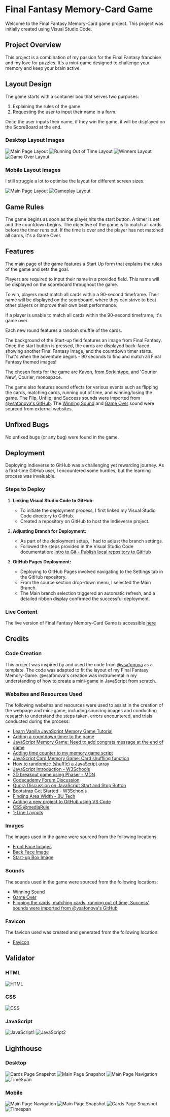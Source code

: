 # Final Fantasy Memory-Card Game

Welcome to the Final Fantasy Memory-Card game project. This project was initially created using Visual Studio Code.

## Project Overview

This project is a combination of my passion for the Final Fantasy franchise and my love for puzzles. It's a mini-game designed to challenge your memory and keep your brain active.

## Layout Design

The game starts with a container box that serves two purposes:

1. Explaining the rules of the game.
2. Requesting the user to input their name in a form.

Once the user inputs their name, if they win the game, it will be displayed on the ScoreBoard at the end.

### Desktop Layout Images

![Main Page Layout](./validator-images/Main%20Page.PNG)
![Running Out of Time Layout](./validator-images/Runningtime.PNG)
![Winners Layout](./validator-images/winner.PNG)
![Game Over Layout](./validator-images/gameover.PNG)

### Mobile Layout Images

I still struggle a lot to optimise the layout for different screen sizes.

![Main Page Layout](./validator-images/mainpagemobile.PNG)
![Gameplay Layout](./validator-images/gameplaymobile.PNG)

## Game Rules

The game begins as soon as the player hits the start button. A timer is set and the countdown begins. The objective of the game is to match all cards before the timer runs out. If the time is over and the player has not matched all cards, it's a Game Over.

## Features

The main page of the game features a Start Up form that explains the rules of the game and sets the goal.

Players are required to input their name in a provided field. This name will be displayed on the scoreboard throughout the game.

To win, players must match all cards within a 90-second timeframe. Their name will be displayed on the scoreboard, where they can strive to beat other players or improve their own best performance.

If a player is unable to match all cards within the 90-second timeframe, it's game over.

Each new round features a random shuffle of the cards.

The background of the Start-up field features an image from Final Fantasy. Once the start button is pressed, the cards are displayed back-faced, showing another Final Fantasy image, and the countdown timer starts. That's when the adventure begins - 90 seconds to find and match all Final Fantasy themed images!

The chosen fonts for the game are Kavon, [from Sorkintype](https://www.sorkintype.com), and 'Courier New', Courier, monospace.

The game also features sound effects for various events such as flipping the cards, matching cards, running out of time, and winning/losing the game. The Flip, Unflip, and Success sounds were imported from [@vsafonova's GitHub](https://github.com/vsafonova/memory-card-game). The [Winning Sound](https://soundboardguy.com/sounds/final-fantasy-7-victory-theme-mp3/#google_vignette) and [Game Over](https://pixabay.com/sound-effects/search/game-over/) sound were sourced from external websites.

## Unfixed Bugs

No unfixed bugs (or any bug) were found in the game.

## Deployment

Deploying Indieverse to GitHub was a challenging yet rewarding journey. As a first-time GitHub user, I encountered some hurdles, but the learning process was invaluable.

### Steps to Deploy

1. **Linking Visual Studio Code to GitHub:**
   - To initiate the deployment process, I first linked my Visual Studio Code directory to GitHub.
   - Created a repository on GitHub to host the Indieverse project.

2. **Adjusting Branch for Deployment:**
   - As part of the deployment setup, I had to adjust the branch settings.
   - Followed the steps provided in the Visual Studio Code documentation: [Intro to Git - Publish local repository to GitHub](https://code.visualstudio.com/docs/sourcecontrol/intro-to-git#:~:text=Publish%20local%20repository%20to%20GitHub&text=Use%20the%20Publish%20to%20GitHub,code%20to%20the%20remote%20repository.)

3. **GitHub Pages Deployment:**
   - Deploying to GitHub Pages involved navigating to the Settings tab in the GitHub repository.
   - From the source section drop-down menu, I selected the Main Branch.
   - The Main branch selection triggered an automatic refresh, and a detailed ribbon display confirmed the successful deployment.

### Live Content

The live version of Final Fantasy Memory-Card Game is accessible [here](https://lihmartins.github.io/Memory-Game/)

## Credits

### Code Creation

This project was inspired by and used the code from [@vsafonova](https://github.com/vsafonova/memory-card-game) as a template. The code was adapted to fit the layout of my Final Fantasy Memory-Game. @vsafonova's creation was instrumental in my understanding of how to create a mini-game in JavaScript from scratch.

### Websites and Resources Used

The following websites and resources were used to assist in the creation of the webpage and mini-game, including sourcing images and conducting research to understand the steps taken, errors encountered, and trials conducted during the process:

- [Learn Vanilla JavaScript Memory Game Tutorial](https://www.youtube.com/watch?v=eMhiMsEC9Uk&list=PLLX1I3KXZ-YH-woTgiCfONMya39-Ty8qw)
- [Adding a countdown timer to the game](https://subscription.packtpub.com/book/game-development/9781849695466/1/ch01lvl1sec21/adding-a-countdown-timer-to-the-game)
- [JavaScript Memory Game: Need to add congrats message at the end of game](https://stackoverflow.com/questions/54171904/javascript-memory-game-need-to-add-congrats-message-at-the-end-of-game)
- [Adding time counter to my memory game script](https://stackoverflow.com/questions/42007631/adding-time-counter-to-my-memory-game-script)
- [JavaScript Card Memory Game: Card shuffling function](https://stackoverflow.com/questions/47768146/javascript-card-memory-game-card-shuffling-function)
- [How to randomize (shuffle) a JavaScript array](https://stackoverflow.com/questions/2450954/how-to-randomize-shuffle-a-javascript-array)
- [JavaScript Introduction - W3Schools](https://www.w3schools.com/js/js_intro.asp)
- [2D breakout game using Phaser - MDN](https://developer.mozilla.org/en-US/docs/Games/Tutorials/2D_breakout_game_Phaser/Buttons)
- [Codecademy Forum Discussion](https://www.codecademy.com/forum_questions/52d0c35b8c1ccc0daf0003e6)
- [Quora Discussion on JavaScript Start and Stop Button]( https://www.quora.com/What-is-the-code-to-create-a-start-and-stop-button-using-JavaScript-on-a-web-page)
- [Bootstrap Get Started - W3Schools](https://www.w3schools.com/bootstrap/bootstrap_get_started.asp)
- [Finding Area Width - BU Tech](https://www.bu.edu/tech/services/cccs/websites/www/wordpress/how-to/find-area-width/)
- [Adding a new project to GitHub using VS Code](https://stackoverflow.com/questions/46877667/how-to-add-a-new-project-to-github-using-vs-code)
- [CSS @mediaRule](https://www.w3schools.com/cssref/css3_pr_mediaquery.php#:~:text=The%20%40media%20rule%20is%20used,and%20height%20of%20the%20device)
- [1-Line Layouts](https://1linelayouts.glitch.me/)

### Images

The images used in the game were sourced from the following locations:

- [Front Face Images](https://www.reddit.com/r/FinalFantasy/comments/urj4k4/the_quest_to_make_icons_of_all_the_final_fantasy/)
- [Back Face Image](https://images.app.goo.gl/hhEyD5vYZfScGRUm8)
- [Start-up Box Image](https://www.desktopbackground.org/wallpaper/final-fantasy-vii-10th-anniversary-logo-by-raileysxerilyasrx-on-501796)

### Sounds

The sounds used in the game were sourced from the following locations:

- [Winning Sound](https://soundboardguy.com/sounds/final-fantasy-7-victory-theme-mp3/#google_vignette)
- [Game Over](https://pixabay.com/sound-effects/search/game-over/)
- [Flipping the cards, matching cards, running out of time, Success' sounds were imported from @vsafonova's GitHub](https://github.com/vsafonova/memory-card-game)

### Favicon

The favicon used was created and generated from the following location:

- [Favicon](https://favicon.io/)

## Validator

### HTML

![HTML](./validator-images/htmlvalidator.PNG)

### CSS

![CSS](./validator-images/cssvalidator.PNG)

### JavaScript

![JavaScript1](./validator-images/javascriptvalidator.PNG)
![JavaScript2](./validator-images/javascriptvalidator2.PNG)

## Lighthouse

### Desktop

![Cards Page Snapshot](./validator-images/cardspagelighthouse.PNG)
![Main Page Snapshot](./validator-images/mainpagesnapshotlighthouse.PNG)
![Main Page Navigation](./validator-images/memorygamelighthouse.PNG)
![TimeSpan](./validator-images/timespanlighthouse.PNG)

### Mobile

![Main Page Navigation](./validator-images/mobilenavigation.PNG)
![Main Page Snapshot](./validator-images/snapshotmobile.PNG)
![Cards Page Snapshot](./validator-images/cardssnapshotmobile.PNG)
![Timespan](./validator-images/mobiletimespan.PNG)
